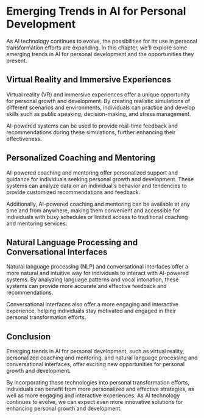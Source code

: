 Emerging Trends in AI for Personal Development
================================================================================================================================

As AI technology continues to evolve, the possibilities for its use in personal transformation efforts are expanding. In this chapter, we'll explore some emerging trends in AI for personal development and the opportunities they present.

Virtual Reality and Immersive Experiences
-----------------------------------------

Virtual reality (VR) and immersive experiences offer a unique opportunity for personal growth and development. By creating realistic simulations of different scenarios and environments, individuals can practice and develop skills such as public speaking, decision-making, and stress management.

AI-powered systems can be used to provide real-time feedback and recommendations during these simulations, further enhancing their effectiveness.

Personalized Coaching and Mentoring
-----------------------------------

AI-powered coaching and mentoring offer personalized support and guidance for individuals seeking personal growth and development. These systems can analyze data on an individual's behavior and tendencies to provide customized recommendations and feedback.

Additionally, AI-powered coaching and mentoring can be available at any time and from anywhere, making them convenient and accessible for individuals with busy schedules or limited access to traditional coaching and mentoring services.

Natural Language Processing and Conversational Interfaces
---------------------------------------------------------

Natural language processing (NLP) and conversational interfaces offer a more natural and intuitive way for individuals to interact with AI-powered systems. By analyzing language patterns and vocal intonation, these systems can provide more accurate and effective feedback and recommendations.

Conversational interfaces also offer a more engaging and interactive experience, helping individuals stay motivated and engaged in their personal transformation efforts.

Conclusion
----------

Emerging trends in AI for personal development, such as virtual reality, personalized coaching and mentoring, and natural language processing and conversational interfaces, offer exciting new opportunities for personal growth and development.

By incorporating these technologies into personal transformation efforts, individuals can benefit from more personalized and effective strategies, as well as more engaging and interactive experiences. As AI technology continues to evolve, we can expect even more innovative solutions for enhancing personal growth and development.
